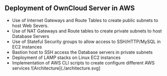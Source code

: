 ## Deployment of OwnCloud Server in AWS
* Use of Internet Gateways and Route Tables to create public subnets to host Web Severs.
* Use of NAT Gateways and Route tables to create private subnets to host Database Servers
* Use of Stateful Security groups to allow  access to SSH/HTTP/MySQL in EC2 instances
* Bastion host to SSH access the Database servers in private subnets
* Deployment of LAMP stacks on Linux EC2 instances
* Implementation of AWS CLI scripts to create configure different AWS services
![Architecture](./architecture.svg]